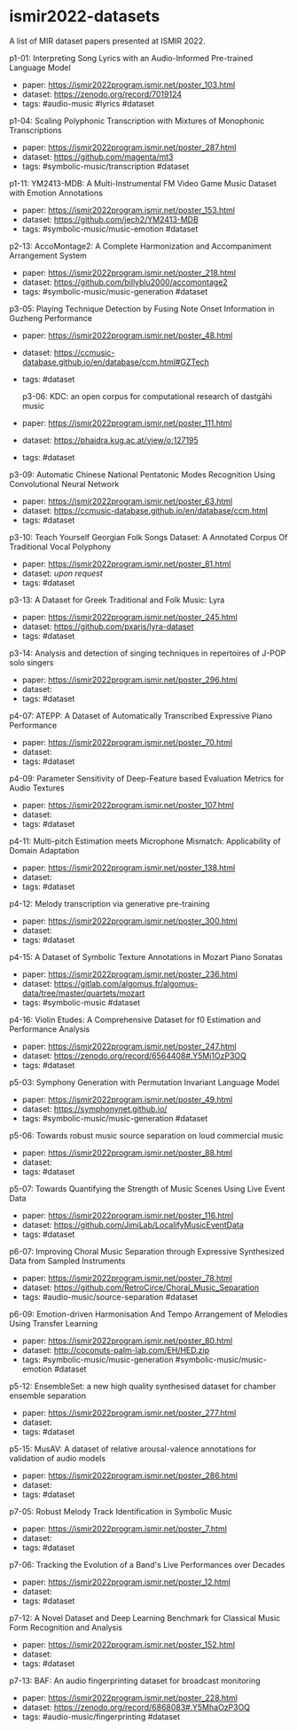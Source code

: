 # ismir2022-datasets
A list of MIR dataset papers presented at ISMIR 2022.

p1-01: Interpreting Song Lyrics with an Audio-Informed Pre-trained Language Model
- paper: https://ismir2022program.ismir.net/poster_103.html
- dataset: https://zenodo.org/record/7019124
- tags: #audio-music #lyrics #dataset 

p1-04: Scaling Polyphonic Transcription with Mixtures of Monophonic Transcriptions
- paper: https://ismir2022program.ismir.net/poster_287.html
- dataset: https://github.com/magenta/mt3
- tags: #symbolic-music/transcription #dataset

p1-11: YM2413-MDB: A Multi-Instrumental FM Video Game Music Dataset with Emotion Annotations
- paper: https://ismir2022program.ismir.net/poster_153.html
- dataset: https://github.com/jech2/YM2413-MDB
-  tags: #symbolic-music/music-emotion #dataset 

p2-13: AccoMontage2: A Complete Harmonization and Accompaniment Arrangement System
- paper: https://ismir2022program.ismir.net/poster_218.html
- dataset: https://github.com/billyblu2000/accomontage2
- tags: #symbolic-music/music-generation #dataset

p3-05: Playing Technique Detection by Fusing Note Onset Information in Guzheng Performance
- paper: https://ismir2022program.ismir.net/poster_48.html
- dataset: https://ccmusic-database.github.io/en/database/ccm.html#GZTech
- tags: #dataset

	p3-06: KDC: an open corpus for computational research of dastgāhi music
- paper: https://ismir2022program.ismir.net/poster_111.html 
- dataset: https://phaidra.kug.ac.at/view/o:127195
- tags: #dataset 

p3-09: Automatic Chinese National Pentatonic Modes Recognition Using Convolutional Neural Network
- paper: https://ismir2022program.ismir.net/poster_63.html
- dataset: https://ccmusic-database.github.io/en/database/ccm.html
- tags: #dataset
 
p3-10: Teach Yourself Georgian Folk Songs Dataset: A Annotated Corpus Of Traditional Vocal Polyphony
- paper: https://ismir2022program.ismir.net/poster_81.html
- dataset: *upon request*
- tags: #dataset

p3-13: A Dataset for Greek Traditional and Folk Music: Lyra
- paper: https://ismir2022program.ismir.net/poster_245.html
- dataset: https://github.com/pxaris/lyra-dataset
- tags:  #dataset 

p3-14: Analysis and detection of singing techniques in repertoires of J-POP solo singers
- paper: https://ismir2022program.ismir.net/poster_296.html
- dataset: 
- tags: #dataset

p4-07: ATEPP: A Dataset of Automatically Transcribed Expressive Piano Performance
- paper: https://ismir2022program.ismir.net/poster_70.html
- dataset:
- tags: #dataset

p4-09: Parameter Sensitivity of Deep-Feature based Evaluation Metrics for Audio Textures
- paper: https://ismir2022program.ismir.net/poster_107.html
- dataset:
- tags: #dataset

p4-11: Multi-pitch Estimation meets Microphone Mismatch: Applicability of Domain Adaptation
- paper: https://ismir2022program.ismir.net/poster_138.html
- dataset:
- tags: #dataset

p4-12: Melody transcription via generative pre-training
- paper: https://ismir2022program.ismir.net/poster_300.html
- dataset:
- tags: #dataset

p4-15: A Dataset of Symbolic Texture Annotations in Mozart Piano Sonatas
- paper: https://ismir2022program.ismir.net/poster_236.html
- dataset: https://gitlab.com/algomus.fr/algomus-data/tree/master/quartets/mozart
- tags: #symbolic-music #dataset

p4-16: Violin Etudes: A Comprehensive Dataset for f0 Estimation and Performance Analysis
- paper: https://ismir2022program.ismir.net/poster_247.html
- dataset: https://zenodo.org/record/6564408#.Y5Mj1OzP3OQ
- tags: #dataset 

p5-03: Symphony Generation with Permutation Invariant Language Model
- paper: https://ismir2022program.ismir.net/poster_49.html
- dataset: https://symphonynet.github.io/
- tags: #symbolic-music/music-generation  #dataset

p5-06: Towards robust music source separation on loud commercial music
- paper: https://ismir2022program.ismir.net/poster_88.html
- dataset:
- tags: #dataset

p5-07: Towards Quantifying the Strength of Music Scenes Using Live Event Data
- paper: https://ismir2022program.ismir.net/poster_116.html
- dataset: https://github.com/JimiLab/LocalifyMusicEventData
- tags: #dataset

p6-07: Improving Choral Music Separation through Expressive Synthesized Data from Sampled Instruments
- paper: https://ismir2022program.ismir.net/poster_78.html
- dataset: https://github.com/RetroCirce/Choral_Music_Separation
- tags: #audio-music/source-separation #dataset

p6-09: Emotion-driven Harmonisation And Tempo Arrangement of Melodies Using Transfer Learning
- paper: https://ismir2022program.ismir.net/poster_80.html
- dataset: http://coconuts-palm-lab.com/EH/HED.zip
- tags: #symbolic-music/music-generation #symbolic-music/music-emotion #dataset 

p5-12: EnsembleSet: a new high quality synthesised dataset for chamber ensemble separation
- paper: https://ismir2022program.ismir.net/poster_277.html
- dataset:
- tags: #dataset

p5-15: MusAV: A dataset of relative arousal-valence annotations for validation of audio models
- paper: https://ismir2022program.ismir.net/poster_286.html
- dataset:
- tags: #dataset

p7-05: Robust Melody Track Identification in Symbolic Music
- paper: https://ismir2022program.ismir.net/poster_7.html
- dataset:
- tags: #dataset

p7-06: Tracking the Evolution of a Band's Live Performances over Decades
- paper: https://ismir2022program.ismir.net/poster_12.html
- dataset:
- tags: #dataset

p7-12: A Novel Dataset and Deep Learning Benchmark for Classical Music Form Recognition and Analysis
- paper: https://ismir2022program.ismir.net/poster_152.html
- dataset:
- tags: #dataset 


p7-13: BAF: An audio fingerprinting dataset for broadcast monitoring
- paper: https://ismir2022program.ismir.net/poster_228.html
- dataset: https://zenodo.org/record/6868083#.Y5MhaOzP3OQ
- tags: #audio-music/fingerprinting #dataset 

